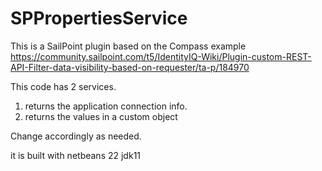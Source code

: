 # SPPropertiesService

This is a SailPoint plugin based on the Compass example
https://community.sailpoint.com/t5/IdentityIQ-Wiki/Plugin-custom-REST-API-Filter-data-visibility-based-on-requester/ta-p/184970

This code has 2 services.

1) returns the application connection info.
2) returns the values in a custom object

Change accordingly as needed.

it is built with netbeans 22 jdk11

